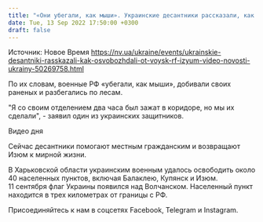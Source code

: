 ```yaml
---
title: "«Они убегали, как мыши». Украинские десантники рассказали, как освобождали от оккупантов Изюм — видео"
date: Tue, 13 Sep 2022 17:50:00 +0300
draft: false
---
```

Источник: Новое Время https://nv.ua/ukraine/events/ukrainskie-desantniki-rasskazali-kak-osvobozhdali-ot-voysk-rf-izyum-video-novosti-ukrainy-50269758.html


По их словам, военные РФ «убегали, как мыши», добивали своих раненых и разбегались по лесам.

"Я со своим отделением два часа был зажат в коридоре, но мы их сделали", - заявил один из украинских защитников.

 Видео дня   

Сейчас десантники помогают местным гражданским и возвращают Изюм к мирной жизни.

В Харьковской области украинским военным удалось освободить около 40 населенных пунктов, включая Балаклею, Купянск и Изюм. 11 сентября флаг Украины появился над Волчанском. Населенный пункт находится в трех километрах от границы с РФ.

Присоединяйтесь к нам в соцсетях Facebook, Telegram и Instagram.
